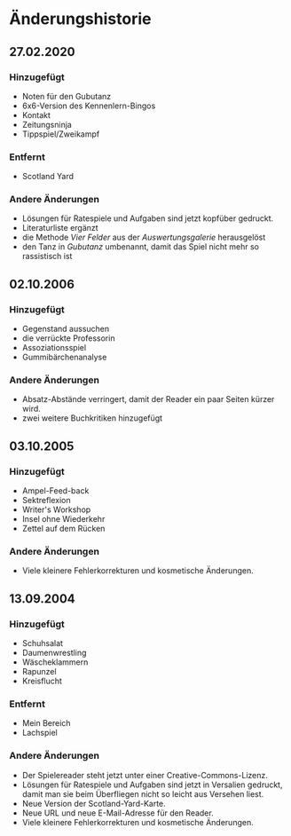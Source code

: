 # Änderungshistorie

## 27.02.2020

### Hinzugefügt
- Noten für den Gubutanz
- 6x6-Version des Kennenlern-Bingos
- Kontakt
- Zeitungsninja
- Tippspiel/Zweikampf

### Entfernt
- Scotland Yard

### Andere Änderungen
- Lösungen für Ratespiele und Aufgaben sind jetzt kopfüber gedruckt.
- Literaturliste ergänzt
- die Methode _Vier Felder_ aus der _Auswertungsgalerie_ herausgelöst
- den Tanz in _Gubutanz_ umbenannt, damit das Spiel nicht mehr so rassistisch ist

## 02.10.2006

### Hinzugefügt
- Gegenstand aussuchen
- die verrückte Professorin
- Assoziationsspiel
- Gummibärchenanalyse

### Andere Änderungen
- Absatz-Abstände verringert, damit der Reader ein paar Seiten kürzer wird.
- zwei weitere Buchkritiken hinzugefügt

## 03.10.2005

### Hinzugefügt
- Ampel-Feed-back
- Sektreflexion
- Writer's Workshop
- Insel ohne Wiederkehr
- Zettel auf dem Rücken

### Andere Änderungen
- Viele kleinere Fehlerkorrekturen und kosmetische Änderungen.

## 13.09.2004

### Hinzugefügt
- Schuhsalat
- Daumenwrestling
- Wäscheklammern
- Rapunzel
- Kreisflucht

### Entfernt
- Mein Bereich
- Lachspiel

### Andere Änderungen
- Der Spielereader steht jetzt unter einer Creative-Commons-Lizenz.
- Lösungen für Ratespiele und Aufgaben sind jetzt in Versalien gedruckt, damit man sie beim Überfliegen nicht so leicht aus Versehen liest.
- Neue Version der Scotland-Yard-Karte.
- Neue URL und neue E-Mail-Adresse für den Reader.
- Viele kleinere Fehlerkorrekturen und kosmetische Änderungen.
